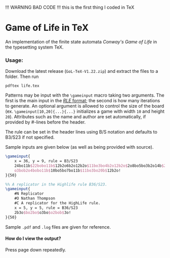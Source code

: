 !!! WARNING BAD CODE !!!
this is the first thing I coded in TeX

# Game of Life in TeX
An implementation of the finite state automata *Conway's Game of Life* in the typesetting system TeX.

### Usage:
Download the latest release (`GoL-TeX-V1.22.zip`) and extract the files to a folder. Then run
```
pdftex life.tex
```
Patterns may be input with the `\gameinput` macro taking two arguments. The first is the main input in the [*RLE* format](https://www.conwaylife.com/wiki/Run_Length_Encoded); the second is how many iterations to generate. An optional argument is allowed to control the size of the board (ex. `\gameinput[10,20]{...}{...}` initializes a game with width `10` and height `20`). Attributes such as the name and author are set automatically, if provided by #-lines before the header.

The rule can be set in the header lines using B/S notation and defaults to B3/S23 if not specified.

Sample inputs are given below (as well as being provided with source).
```tex
\gameinput{
    x = 36, y = 9, rule = B3/S23
    24bo11b$22bobo11b$12b2o6b2o12b2o$11bo3bo4b2o12b2o$2o8bo5bo3b2o14b$2o8b
    o3bob2o4bobo11b$10bo5bo7bo11b$11bo3bo20b$12b2o!
}{50}

%% A replicator in the Highlife rule B36/S23.
\gameinput{
    #N Replicator
    #O Nathan Thompson
    #C A replicator for the HighLife rule.
    x = 5, y = 5, rule = B36/S23
    2b3o$bo2bo$o3bo$o2bob$3o!
}{50}
```
Sample `.pdf` and `.log` files are given for reference.

#### How do I view the output?
Press page down repeatedly.
